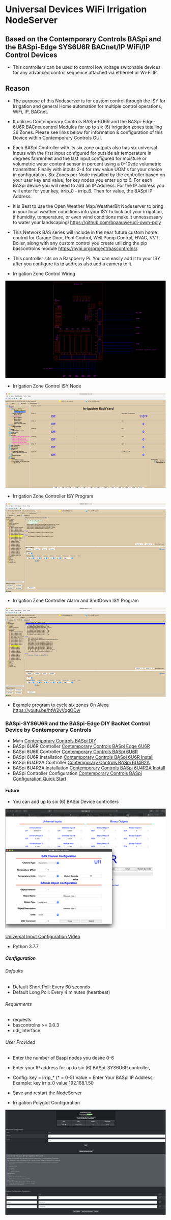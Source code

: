 # Universal Devices WiFi Irrigation NodeServer

## Based on the Contemporary Controls BASpi and the BASpi-Edge SYS6U6R BACnet/IP WiFi/IP Control Devices

* This controllers can be used to control low voltage switchable devices for any advanced control sequence attached via ethernet or Wi-Fi IP.

## Reason

* The purpose of this Nodeserver is for custom control through the ISY for Irrigation and general Home automation for multiple control operations, WiFi, IP, BACnet.

* It utilizes Contemporary Controls BASpi-6U6R and the BASpi-Edge-6U6R BACnet control Modules for up to six (6) irrigation zones totalling 36 Zones.
Please see links below for information & configuration of this Device within Contemporary Controls GUI.

* Each BASpi Controller with its six zone outputs also has six universal inputs with the first input configured for outside air temperature in degrees fahrenheit and the last input configured for moisture or volumetric water content sensor in percent using a 0-10vdc volumetric transmitter. Finally with inputs 2-4 for raw value UOM's for your choice in configuration. Six Zones per Node installed by the controller based on your user key and value, for key nodes you enter up to 6. For each BASpi device you will need to add an IP Address. For the IP address you will enter for your key, irrip_0 - irrip_6. Then for value, the BASpi IP Address.

* It is Best to use the Open Weather Map/WeatherBit Nodeserver to bring in your local weather conditions into your ISY to lock out your irrigation, if humidity, temperature, or even wind conditions make it unnessessary to water your landscaping! <https://github.com/bpaauwe/udi-owm-poly>

* This Network BAS series will include in the near future custom home control for Garage Door, Pool Control, Well Pump Control, HVAC, VVT, Boiler, along with any custom control you create utilizing the pip bascontrolns module <https://pypi.org/project/bascontrolns/>.

* This controller sits on a Raspberry Pi. You can easily add it to your ISY after you configure its ip address also add a camera to it.

* Irrigation Zone Control Wiring

![CAD Wiring](https://github.com/sjpbailey/udi-poly-basirrigation-python-master-v3/blob/master/Images/CAD-Irrigation.png)

* Irrigation Zone Control ISY Node

![Irrigation Zone Node](https://github.com/sjpbailey/udi-poly-basirrigation-python-master-v3/blob/master/Images/Zone-Node.png)

* Irrigation Zone Controller ISY Program

![Program](https://github.com/sjpbailey/udi-poly-basirrigation-python-master-v3/blob/e33dd3632d2f658d62e62103a1030731a97d6328/Images/program1.png)

* Irrigation Zone Controller Alarm and ShutDown ISY Program

![Program](https://github.com/sjpbailey/udi-poly-basirrigation-python-master-v3/blob/e33dd3632d2f658d62e62103a1030731a97d6328/Images/Alarm%20and%20shutdown1.png)

* Example program to cycle six zones On Alexa <https://youtu.be/htW2vVqgODw>

### BASpi-SYS6U6R and the BASpi-Edge DIY BacNet Control Device by Contemporary Controls

* Main
[Contemporary Controls BASpi DIY](https://www.ccontrols.com/basautomation/baspi.htm)
* BASpi 6U6R Controller
[Contemporary Controls BASpi Edge 6U6R](https://www.ccontrols.com/basautomation/baspiedge.php)
* BASpi 6U6R Controller
[Contemporary Controls BASpi 6U6R](https://www.ccontrols.com/pdf/ds/BASPI-datasheet.pdf)
* BASpi 6U6R Installation
[Contemporary Controls BASpi 6U6R Install](https://www.ccontrols.com/pdf/BASpi-hardware-install-guide.pdf)
* BASpi 6U4R2A Controller
[Contemporary Controls BASpi 6U4R2A](https://www.ccontrols.com/pdf/ds/BASPI-AO2-datasheet.pdf)
* BASpi 6U4R2A Installation
[Contemporary Controls BASpi 6U4R2A Install](https://www.ccontrols.com/pdf/TD180600.pdf)
* BASpi Controller Configuration
[Contemporary Controls BASpi Configuration Quick Start](https://www.ccontrols.com/pdf/is/BASPI-QSGuide.pdf)

#### Future

* You can add up to six (6) BASpi Device controllers
  
![Input Config](https://github.com/sjpbailey/udi-poly-basirrigation-python-master-v3/blob/e33dd3632d2f658d62e62103a1030731a97d6328/Images/shot_3.png)

[Universal Input Configuration Video](https://www.youtube.com/watch?v=hTd1mR7npP4)

* Python 3.7.7

##### Configuration

###### Defaults

* Default Short Poll:  Every 60 seconds
* Default Long Poll: Every 4 minutes (heartbeat)

###### Requirments

* requests
* bascontrolns >= 0.0.3
* udi_interface

###### User Provided

* Enter the number of Baspi nodes you desire 0-6
* Enter your IP address for up to six (6) BASpi-SYS6U6R controller,
* Config: key = irrip_* (* = 0-5) Value = Enter Your BASpi IP Address, Example: key irrip_0  value 192.168.1.50
* Save and restart the NodeServer

* Irrigation Polyglot Configuration

![BAS Irrigation Polyglot Configuration](https://github.com/sjpbailey/udi-poly-basirrigation-python-master-v3/blob/master/Images/configuration.png)
